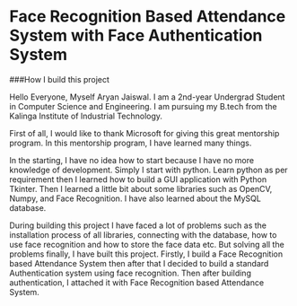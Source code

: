 # Face Recognition Based Attendance System with Face Authentication System

###How I build this project

Hello Everyone, Myself Aryan Jaiswal. I am a 2nd-year Undergrad Student in Computer Science and Engineering. I am pursuing my B.tech from the Kalinga Institute of Industrial Technology.
 
First of all, I would like to thank Microsoft for giving this great mentorship program. In this mentorship program, I have learned many things.
 
In the starting, I have no idea how to start because I have no more knowledge of development. Simply I start with python. Learn python as per requirement then I learned how to build a GUI application with Python Tkinter. Then I learned a little bit about some libraries such as OpenCV, Numpy, and Face Recognition. I have also learned about the MySQL database.
 
During building this project I have faced a lot of problems such as the installation process of all libraries, connecting with the database, how to use face recognition and how to store the face data etc.
But solving all the problems finally, I have built this project. Firstly, I build a Face Recognition based Attendance System then after that I decided to build a standard Authentication system using face recognition. Then after building authentication, I attached it with Face Recognition based Attendance System.
